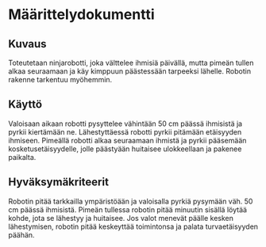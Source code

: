 # Määrittelydokumentti

## Kuvaus
Toteutetaan ninjarobotti, joka välttelee ihmisiä päivällä, mutta pimeän tullen alkaa seuraamaan ja käy kimppuun päästessään tarpeeksi lähelle. Robotin rakenne tarkentuu myöhemmin.

## Käyttö
Valoisaan aikaan robotti pysyttelee vähintään 50 cm päässä ihmisistä ja pyrkii kiertämään ne. Lähestyttäessä robotti pyrkii pitämään etäisyyden ihmiseen.
Pimeällä robotti alkaa seuraamaan ihmistä ja pyrkii pääsemään kosketusetäisyydelle, jolle päästyään huitaisee ulokkeellaan ja pakenee paikalta.

## Hyväksymäkriteerit
Robotin pitää tarkkailla ympäristöään ja valoisalla pyrkiä pysymään väh. 50 cm päässä ihmisistä. Pimeän tullessa robotin pitää minuutin sisällä löytää kohde, jota se lähestyy ja huitaisee. 
Jos valot menevät päälle kesken lähestymisen, robotin pitää keskeyttää toimintonsa ja palata turvaetäisyyden päähän.
